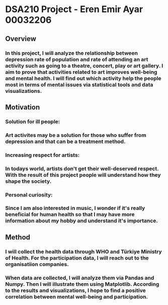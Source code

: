 # DSA210 Project - Eren Emir Ayar 00032206

## Overview

### In this project, I will analyze the relationship between depression rate of population and rate of attending an art activity such as going to a theatre, concert, play or art gallery. I aim to prove that activities related to art improves well-being and mental health. I will find out which activity help the people most in terms of mental issues via statistical tools and data visualizations.

## Motivation

### **Solution for ill people:** 
### Art activites may be a solution for those who suffer from depression and that can be a treatment method.

### **Increasing respect for artists:** 

### In todays world, artists don't get their well-deserved respect. With the result of this project people will understand how they shape the society.

### **Personal curiosity:** 
### Since I am also interested in music, I wonder if it's really beneficial for human health so that I may have more information about my hobby and understand it's importance.

## Method

### I will collect the health data through WHO and Türkiye Ministry of Health. For the participation data, I will reach out to the organisatiion companies.

### When data are collected, I will analyze them via Pandas and Numpy. Then I will illustrate them using Matplotlib. According to the results and visualizations, I hope to find a positive correlation between mental well-being and participation.
